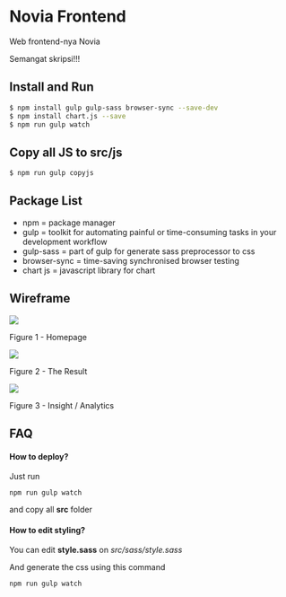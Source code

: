 # Novia Frontend

Web frontend-nya Novia

Semangat skripsi!!!

## Install and Run
```bash
$ npm install gulp gulp-sass browser-sync --save-dev
$ npm install chart.js --save
$ npm run gulp watch
```

## Copy all JS to src/js
```bash
$ npm run gulp copyjs
```

## Package List

- npm = package manager
- gulp = toolkit for automating painful or time-consuming tasks in your development workflow
- gulp-sass =  part of gulp for generate sass preprocessor to css
- browser-sync = time-saving synchronised browser testing
- chart js = javascript library for chart

## Wireframe

![](https://erdiawan.com/wireframe/wireframe-1.jpeg)

Figure 1 - Homepage

![](https://erdiawan.com/wireframe/wireframe-2.jpeg)

Figure 2 - The Result

![](https://erdiawan.com/wireframe/wireframe-3.jpeg)

Figure 3 - Insight / Analytics

## FAQ

#### How to deploy?

Just run

`npm run gulp watch`

and copy all **src** folder 

#### How to edit styling?

You can edit **style.sass** on *src/sass/style.sass*

And generate the css using this command

`npm run gulp watch`